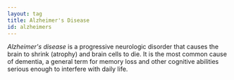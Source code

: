 ```yaml
---
layout: tag
title: Alzheimer's Disease
id: alzheimers
---
```

*Alzheimer's disease* is a progressive neurologic disorder that causes the brain to shrink (atrophy) and brain cells to die. It is the most common cause of dementia, a general term for memory loss and other cognitive abilities serious enough to interfere with daily life.
